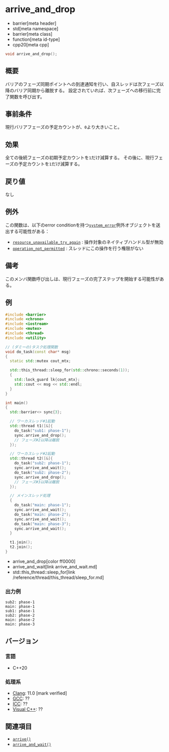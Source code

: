 # arrive_and_drop
* barrier[meta header]
* std[meta namespace]
* barrier[meta class]
* function[meta id-type]
* cpp20[meta cpp]

```cpp
void arrive_and_drop();
```

## 概要
バリアのフェーズ同期ポイントへの到達通知を行い、自スレッドは次フェーズ以降のバリア同期から離脱する。
設定されていれば、次フェーズへの移行前に完了関数を呼び出す。


## 事前条件
現行バリアフェーズの予定カウントが、`0`より大きいこと。


## 効果
全ての後続フェーズの初期予定カウントを`1`だけ減算する。
その後に、現行フェーズの予定カウントを`1`だけ減算する。


## 戻り値
なし


## 例外
この関数は、以下のerror conditionを持つ[`system_error`](/reference/system_error/system_error.md)例外オブジェクトを送出する可能性がある：

- [`resource_unavailable_try_again`](/reference/system_error/errc.md) : 操作対象のネイティブハンドル型が無効
- [`operation_not_permitted`](/reference/system_error/errc.md) : スレッドにこの操作を行う権限がない


## 備考
このメンバ関数呼び出しは、現行フェーズの完了ステップを開始する可能性がある。


## 例
```cpp example
#include <barrier>
#include <chrono>
#include <iostream>
#include <mutex>
#include <thread>
#include <utility>

// (ダミーの)タスク処理関数
void do_task(const char* msg)
{
  static std::mutex cout_mtx;

  std::this_thread::sleep_for(std::chrono::seconds(1));
  {
    std::lock_guard lk{cout_mtx};
    std::cout << msg << std::endl;
  }
}

int main()
{
  std::barrier<> sync{3};

  // ワーカスレッド#1起動
  std::thread t1([&]{
    do_task("sub1: phase-1");
    sync.arrive_and_drop();
    // フェーズ#2以降は離脱
  });

  // ワーカスレッド#2起動
  std::thread t2([&]{
    do_task("sub2: phase-1");
    sync.arrive_and_wait();
    do_task("sub2: phase-2");
    sync.arrive_and_drop();
    // フェーズ#3以降は離脱
  });

  // メインスレッド処理
  {
    do_task("main: phase-1");
    sync.arrive_and_wait();
    do_task("main: phase-2");
    sync.arrive_and_wait();
    do_task("main: phase-3");
    sync.arrive_and_wait();
  }

  t1.join();
  t2.join();
}
```
* arrive_and_drop[color ff0000]
* arrive_and_wait[link arrive_and_wait.md]
* std::this_thread::sleep_for[link /reference/thread/this_thread/sleep_for.md]

### 出力例
```
sub2: phase-1
main: phase-1
sub1: phase-1
sub2: phase-2
main: phase-2
main: phase-3
```


## バージョン
### 言語
- C++20

### 処理系
- [Clang](/implementation.md#clang): 11.0 [mark verified]
- [GCC](/implementation.md#gcc): ??
- [ICC](/implementation.md#icc): ??
- [Visual C++](/implementation.md#visual_cpp): ??


## 関連項目
- [`arrive()`](arrive.md)
- [`arrive_and_wait()`](arrive_and_wait.md)
